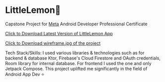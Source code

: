 # LittleLemon🍋

Capstone Project for [Meta](https://github.com/facebook) Android Developer Professional Certificate

[Click to Download Latest Version of LittleLemon App](https://github.com/nilayg26/LittleLemon/releases/download/v1.0.0/app-release.apk)

[Click to Download wireframe.jpg of the project](https://github.com/nilayg26/LittleLemon/releases/download/v1.0.0/wireframe.jpg)

Tech Stack/Skills: I used various libraries & technologies such as for backend & database Ktor, Firebase's Cloud Firestore and OAuth credentials, Room library for internal database. For frontend I used the one and only Jetpack Compose. This project uplifted me significantly in the field of Android App Dev ⭐
